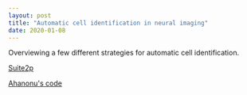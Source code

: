```yaml
---
layout: post
title: "Automatic cell identification in neural imaging"
date: 2020-01-08
---
```


Overviewing a few different strategies for automatic cell identification. 

[Suite2p](https://github.com/MouseLand/suite2p)

[Ahanonu's code](https://github.com/bahanonu/calciumImagingAnalysis)
